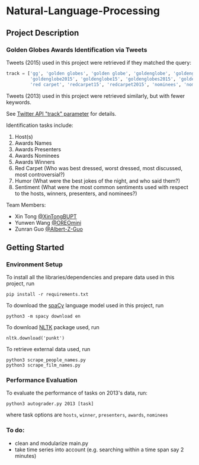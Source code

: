 # Natural-Language-Processing

## Project Description
### Golden Globes Awards Identification via Tweets

Tweets (2015) used in this project were retrieved if they matched the query:
```python
track = ['gg', 'golden globes', 'golden globe', 'goldenglobe', 'goldenglobes', 'gg2015', 'gg15',
         'goldenglobe2015', 'goldenglobe15', 'goldenglobes2015', 'goldenglobes15', 'redcarpet', 
         'red carpet', 'redcarpet15', 'redcarpet2015', 'nominees', 'nominee', 'globesparty', 'globesparties']
```
Tweets (2013) used in this project were retrieved similarly, but with fewer keywords.

See [Twitter API "track" parameter](https://developer.twitter.com/en/docs/tweets/filter-realtime/guides/basic-stream-parameters) for details.

Identification tasks include:
1. Host(s)
2. Awards Names
3. Awards Presenters
4. Awards Nominees
5. Awards Winners
6. Red Carpet (Who was best dressed, worst dressed, most discussed, most controversial?)
7. Humor (What were the best jokes of the night, and who said them?)
8. Sentiment (What were the most common sentiments used with respect to the hosts, winners, presenters, and nominees?)

Team Members:
- Xin Tong [@XinTongBUPT](https://github.com/XinTongBUPT)
- Yunwen Wang [@OREOmini](https://github.com/OREOmini)
- Zunran Guo [@Albert-Z-Guo](https://github.com/Albert-Z-Guo) 

## Getting Started
### Environment Setup
To install all the libraries/dependencies and prepare data used in this project, run
```
pip install -r requirements.txt
```
To download the [spaCy](https://spacy.io/) language model used in this project, run
```
python3 -m spacy download en
```
To download [NLTK](https://www.nltk.org/) package used, run
```
nltk.download('punkt')
```
To retrieve external data used, run
```
python3 scrape_people_names.py
python3 scrape_film_names.py
```


### Performance Evaluation
To evaluate the performance of tasks on 2013's data, run:
```
python3 autograder.py 2013 [task]
```
where task options are `hosts`, `winner`, `presenters`, `awards`, `nominees`


### To do:
- clean and modularize main.py
- take time series into account (e.g. searching within a time span say 2 minutes)
